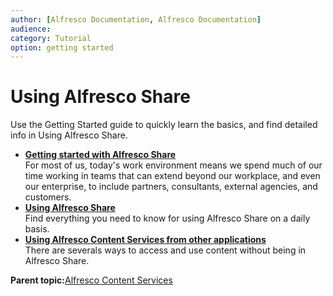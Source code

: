 ```yaml
---
author: [Alfresco Documentation, Alfresco Documentation]
audience: 
category: Tutorial
option: getting started
---
```


# Using Alfresco Share

Use the Getting Started guide to quickly learn the basics, and find detailed info in Using Alfresco Share.

-   **[Getting started with Alfresco Share](../concepts/gs-intro.md)**  
For most of us, today's work environment means we spend much of our time working in teams that can extend beyond our workplace, and even our enterprise, to include partners, consultants, external agencies, and customers.
-   **[Using Alfresco Share](../topics/sh-uh-welcome.md)**  
Find everything you need to know for using Alfresco Share on a daily basis.
-   **[Using Alfresco Content Services from other applications](../topics/outside-alfresco.md)**  
There are severals ways to access and use content without being in Alfresco Share.

**Parent topic:**[Alfresco Content Services](../concepts/welcome.md)

